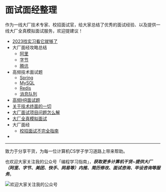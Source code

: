 # 面试面经整理

作为一线大厂技术专家、校招面试官，给大家总结了优秀的面试经验、以及提供一线大厂全真模拟面试服务，欢迎提建议！

- [2023找实习看它就够了](https://github.com/xiajunhust/awosome-cs/blob/main/%E9%9D%A2%E7%BB%8F/2023%E5%B1%8A%E6%89%BE%E5%AE%9E%E4%B9%A0%E7%9C%8B%E5%AE%83%E5%B0%B1%E5%A4%9F%E4%BA%86.md)
- 大厂面经攻略总结
  * [阿里](https://github.com/xiajunhust/awosome-cs/blob/main/%E9%9D%A2%E7%BB%8F/%E5%A4%A7%E5%8E%82%E9%9D%A2%E8%AF%95%E9%AB%98%E9%A2%91%E8%80%83%E7%82%B9%E6%80%BB%E7%BB%93-%E9%98%BF%E9%87%8C.md)
  * [字节](https://github.com/xiajunhust/awosome-cs/blob/main/%E9%9D%A2%E7%BB%8F/%E5%A4%A7%E5%8E%82%E9%9D%A2%E8%AF%95%E9%AB%98%E9%A2%91%E8%80%83%E7%82%B9-%E5%AD%97%E8%8A%82.md)
  * [腾讯](https://github.com/xiajunhust/awosome-cs/blob/main/%E9%9D%A2%E7%BB%8F/%E5%A4%A7%E5%8E%82%E9%9D%A2%E8%AF%95%E9%AB%98%E9%A2%91%E8%80%83%E7%82%B9-%E8%85%BE%E8%AE%AF.md)
- 高频技术面试题
  * [Spring](https://github.com/xiajunhust/awosome-cs/blob/main/%E9%9D%A2%E7%BB%8F/%E5%A4%A7%E5%8E%82%E9%9D%A2%E8%AF%95%E9%AB%98%E9%A2%91%E8%80%83%E7%82%B9-Spring.md)
  * [MySQL](https://github.com/xiajunhust/awosome-cs/blob/main/%E9%9D%A2%E7%BB%8F/%E5%A4%A7%E5%8E%82%E9%9D%A2%E8%AF%95%E9%AB%98%E9%A2%91%E8%80%83%E7%82%B9-MySQL.md)
  * [Redis](https://github.com/xiajunhust/awosome-cs/blob/main/%E9%9D%A2%E7%BB%8F/%E5%A4%A7%E5%8E%82%E9%9D%A2%E8%AF%95%E9%AB%98%E9%A2%91%E8%80%83%E7%82%B9-Redis.md)
  * [消息队列](https://github.com/xiajunhust/awosome-cs/blob/main/%E9%9D%A2%E7%BB%8F/%E5%A4%A7%E5%8E%82%E9%9D%A2%E8%AF%95%E9%AB%98%E9%A2%91%E8%80%83%E7%82%B9-%E6%B6%88%E6%81%AF%E9%98%9F%E5%88%97.md)
- [高频HR面试题](https://github.com/xiajunhust/awosome-cs/blob/main/%E9%9D%A2%E7%BB%8F/HR%E9%9D%A2%E8%AF%95%E5%B8%B8%E9%97%AE%E9%A2%98%E7%9B%AE.md)
- [关于技术终面的一切](https://github.com/xiajunhust/awosome-cs/blob/main/%E9%9D%A2%E7%BB%8F/%E5%85%B3%E4%BA%8E%E6%8A%80%E6%9C%AF%E7%BB%88%E9%9D%A2%E7%9A%84%E4%B8%80%E5%88%87.md)
- [大厂面试项目问题怎么解](https://github.com/xiajunhust/awosome-cs/blob/main/%E9%9D%A2%E7%BB%8F/%E5%A4%A7%E5%8E%82%E9%9D%A2%E8%AF%95%E9%A1%B9%E7%9B%AE%E4%BC%9A%E9%97%AE%E4%BB%80%E4%B9%88.md)
- [大厂全真模拟面试](https://github.com/xiajunhust/awosome-cs/blob/main/%E9%9D%A2%E7%BB%8F/%E5%A4%A7%E5%8E%82%E5%85%A8%E7%9C%9F%E6%A8%A1%E6%8B%9F%E9%9D%A2%E8%AF%95.md)
- 大厂面经  
  * [校招面试不完全指南](https://www.zackwu.com/posts/2020-10-05-an-incomplete-guide-to-campus-recruitment-interviews/)
- 

---

致力于分享干货，为每一位计算机CS学子学习道路上带来帮助。

也欢迎大家关注我的公众号「编程学习指南」，***获取更多计算机干货~提供大厂（阿里、字节、美团、快手、网易等）内推、简历修改、面试咨询、毕设咨询等服务***。

![欢迎大家关注我的公众号](https://github.com/xiajunhust/awosome-cs/blob/main/QR-CODE.jpg)
